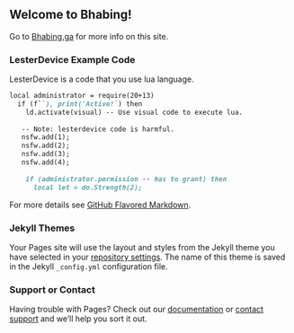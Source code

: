 ## Welcome to Bhabing!

Go to [Bhabing.ga](https://bhabing.ga/) for more info on this site.

### LesterDevice Example Code

LesterDevice is a code that you use lua language.

```markdown
local administrator = require(20+13)
  if (f``), print('Active!`) then
    ld.activate(visual) -- Use visual code to execute lua.
    
   -- Note: lesterdevice code is harmful.
   nsfw.add(1);
   nsfw.add(2);
   nsfw.add(3);
   nsfw.add(4);
   
    if (administrator.permission -- has to grant) then
      local let = do.Strength(2);
```

For more details see [GitHub Flavored Markdown](https://guides.github.com/features/mastering-markdown/).

### Jekyll Themes

Your Pages site will use the layout and styles from the Jekyll theme you have selected in your [repository settings](https://github.com/LesterJrTolcidas/bhabing.github.io/settings). The name of this theme is saved in the Jekyll `_config.yml` configuration file.

### Support or Contact

Having trouble with Pages? Check out our [documentation](https://docs.github.com/categories/github-pages-basics/) or [contact support](https://github.com/contact) and we’ll help you sort it out.
